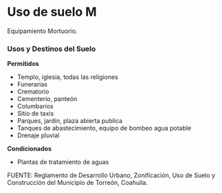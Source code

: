 ﻿
# Uso de suelo M

Equipamiento Mortuorio.

### Usos y Destinos del Suelo

**Permitidos**

* Templo, iglesia, todas las religiones
* Funerarias
* Crematorio
* Cementerio, panteón
* Columbarios
* Sitio de taxis
* Parques, jardín, plaza abierta publica
* Tanques de abastecimiento, equipo de bombeo agua potable
* Drenaje pluvial

**Condicionados**

* Plantas de tratamiento de aguas

FUENTE: Reglamento de Desarrollo Urbano, Zonificación, Uso de Suelo y Construcción del Municipio de Torreón, Coahuila.

